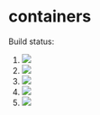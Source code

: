 # containers

Build status:

1. [![](https://github.com/afr13dman/containers/workflows/tests-fibonacci/badge.svg)](https://github.com/afr13dman/containers/actions?query=workflow%3Atests-fibonacci)
1. [![](https://github.com/afr13dman/containers/workflows/tests-range/badge.svg)](https://github.com/afr13dman/containers/actions?query=workflow%3Atests-range)
1. [![](https://github.com/afr13dman/containers/workflows/tests-BST/badge.svg)](https://github.com/afr13dman/containers/actions?query=workflow%3Atests-BST)
1. [![](https://github.com/afr13dman/containers/workflows/tests-BinaryTree/badge.svg)](https://github.com/afr13dman/containers/actions?query=workflow%3Atests-BinaryTree)
1. [![](https://github.com/afr13dman/containers/workflows/tests-heap/badge.svg)](https://github.com/afr13dman/containers/actions?query=workflow%3Atests-heap)
